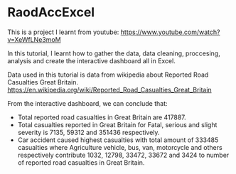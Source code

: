 # RaodAccExcel
This is a project I learnt from youtube: https://www.youtube.com/watch?v=XeWfLNe3moM

In this tutorial, I learnt how to gather the data, data cleaning, proccesing, analysis and create the interactive dashboard all in Excel.

Data used in this tutorial is data from wikipedia about Reported Road Casualties Great Britain. https://en.wikipedia.org/wiki/Reported_Road_Casualties_Great_Britain

From the interactive dashboard, we can conclude that:
- Total reported road casualties in Great Britain are 417887.
- Total casualties reported in Great Britain for Fatal, serious and slight severity is 7135, 59312 and 351436 respectively.
- Car accident caused highest casualties with total amount of 333485 casualties where Agriculture vehicle, bus, van, motorcycle and others respectively contribute  1032, 12798, 33472, 33672 and 3424 to number of reported road casualties in Great Britain.
